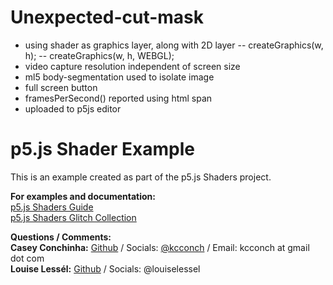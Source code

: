 # Unexpected-cut-mask

- using shader as graphics layer, along with 2D layer
  -- createGraphics(w, h);
  -- createGraphics(w, h, WEBGL);
- video capture resolution independent of screen size
- ml5 body-segmentation used to isolate image
- full screen button
- framesPerSecond() reported using html span
- uploaded to p5js editor

# p5.js Shader Example

This is an example created as part of the p5.js Shaders project.

**For examples and documentation:** <br>
[p5.js Shaders Guide](https://itp-xstory.github.io/p5js-shaders/#/) <br>
[p5.js Shaders Glitch Collection](https://glitch.com/@kcconch/p-5-js-shaders)

**Questions / Comments:** <br>
**Casey Conchinha:** [Github](https://github.com/kcconch) / Socials: [@kcconch](https://twitter.com/kcconch) / Email: kcconch at gmail dot com <br>
**Louise Lessél:** [Github](https://github.com/louiselessel) / Socials: @louiselessel
